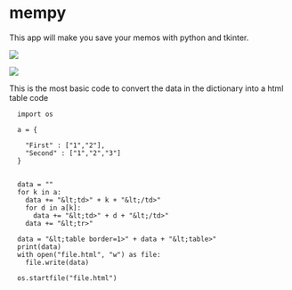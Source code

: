 # mempy

This app will make you save your memos with python and tkinter.

![](https://pythonprogramming.altervista.org/wp-content/uploads/2021/08/image-11.png)

![](https://pythonprogramming.altervista.org/wp-content/uploads/2021/08/image-14.png)


This is the most basic code to convert the data in the dictionary into a html table code

      import os

      a = {

        "First" : ["1","2"],
        "Second" : ["1","2","3"] 
      }


      data = ""
      for k in a:
        data += "&lt;td>" + k + "&lt;/td>"
        for d in a[k]:
          data += "&lt;td>" + d + "&lt;/td>"
        data += "&lt;tr>"

      data = "&lt;table border=1>" + data + "&lt;table>"
      print(data)
      with open("file.html", "w") as file:
        file.write(data)

      os.startfile("file.html")
